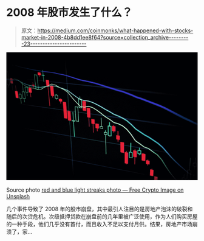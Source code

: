 # 2008 年股市发生了什么？

> 原文：<https://medium.com/coinmonks/what-happened-with-stocks-market-in-2008-4b8dd1ee8f64?source=collection_archive---------23----------------------->

![](img/beef04195ab69a1cfa89af5700bf1b23.png)

Source photo [red and blue light streaks photo — Free Crypto Image on Unsplash](https://unsplash.com/photos/fiXLQXAhCfk)

几个事件导致了 2008 年的股市崩盘，其中最引人注目的是房地产泡沫的破裂和随后的次贷危机。次级抵押贷款在崩盘前的几年里被广泛使用，作为人们购买房屋的一种手段，他们几乎没有首付，而且收入不足以支付月供。结果，房地产市场崩溃了，家…